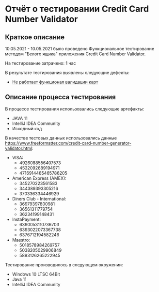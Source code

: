 # Отчёт о тестировании Credit Card Number Validator

## Краткое описание
10.05.2021 - 10.05.2021 было проведено Функциональное тестирование методом "Белого ящика" приложения Credit Card Number Validator.

На тестирование затрачено: 1 час

В результате тестирования выявлены следующие дефекты:

* [Не работает функционал валидации карт](https://github.com/AramAV1337/HW1Card/issues)

## Описание процесса тестирования
В процессе тестирования использовались следующие артефакты:

* JAVA 11
* IntelliJ IDEA Community
* Исходный код

В качестве тестовых данных использовались данные https://www.freeformatter.com/credit-card-number-generator-validator.html:

* VISA:
  * 4926088556407573
  * 4532092689194971
  * 4716914485465786205
* American Express (AMEX): 
  * 345270223561583
  * 344389393305216
  * 370336334446929 
* Diners Club - International: 
  * 36979397800981
  * 36561311779754
  * 36234199148431
* InstaPayment:
  * 6390053110736703
  * 6393022073367738 
  * 6376712194582246
* Maestro:
  * 5018578984269757
  * 5038205029906849
  * 5893126265222945 


Тестирование производилось в следующем окружении:

* Windows 10 LTSC 64Bit
* Java 11
* IntelliJ IDEA Community
